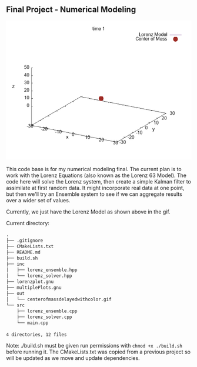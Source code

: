 ## Final Project - Numerical Modeling

![Plot of Lorenz Model with motion and center of mass displayed](./out/centerofmassdelayedwithcolor.gif)

This code base is for my numerical modeling final. The current plan is to work with the Lorenz Equations (also known as the Lorenz 63 Model). The code here will solve the Lorenz system, then create a simple Kalman filter to assimilate at first random data. It might incorporate real data at one point, but then we'll try an Ensemble system to see if we can aggregate results over a wider set of values.

Currently, we just have the Lorenz Model as shown above in the gif.

Current directory: 
```
.
├── .gitignore
├── CMakeLists.txt
├── README.md
├── build.sh
├── inc
│   ├── lorenz_ensemble.hpp
│   └── lorenz_solver.hpp
├── lorenzplot.gnu
├── multiplePlots.gnu
├── out
│   └── centerofmassdelayedwithcolor.gif
└── src
    ├── lorenz_ensemble.cpp
    ├── lorenz_solver.cpp
    └── main.cpp

4 directories, 12 files
```
Note: ./build.sh must be given run permissions with `chmod +x ./build.sh` before running it. The CMakeLists.txt was copied from a previous project so will be updated as we move and update dependencies.
